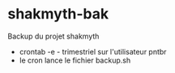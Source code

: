 shakmyth-bak
============

Backup du projet shakmyth

- crontab -e - trimestriel sur l'utilisateur pntbr
- le cron lance le fichier backup.sh
